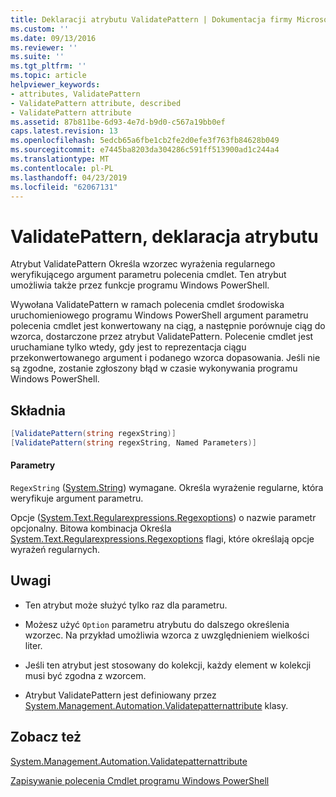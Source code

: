 ```yaml
---
title: Deklaracji atrybutu ValidatePattern | Dokumentacja firmy Microsoft
ms.custom: ''
ms.date: 09/13/2016
ms.reviewer: ''
ms.suite: ''
ms.tgt_pltfrm: ''
ms.topic: article
helpviewer_keywords:
- attributes, ValidatePattern
- ValidatePattern attribute, described
- ValidatePattern attribute
ms.assetid: 87b811be-6d93-4e7d-b9d0-c567a19bb0ef
caps.latest.revision: 13
ms.openlocfilehash: 5edcb65a6fbe1cb2fe2d0efe3f763fb84628b049
ms.sourcegitcommit: e7445ba8203da304286c591ff513900ad1c244a4
ms.translationtype: MT
ms.contentlocale: pl-PL
ms.lasthandoff: 04/23/2019
ms.locfileid: "62067131"
---
```

# <a name="validatepattern-attribute-declaration"></a>ValidatePattern, deklaracja atrybutu

Atrybut ValidatePattern Określa wzorzec wyrażenia regularnego weryfikującego argument parametru polecenia cmdlet. Ten atrybut umożliwia także przez funkcje programu Windows PowerShell.

Wywołana ValidatePattern w ramach polecenia cmdlet środowiska uruchomieniowego programu Windows PowerShell argument parametru polecenia cmdlet jest konwertowany na ciąg, a następnie porównuje ciąg do wzorca, dostarczone przez atrybut ValidatePattern. Polecenie cmdlet jest uruchamiane tylko wtedy, gdy jest to reprezentacja ciągu przekonwertowanego argument i podanego wzorca dopasowania. Jeśli nie są zgodne, zostanie zgłoszony błąd w czasie wykonywania programu Windows PowerShell.

## <a name="syntax"></a>Składnia

```csharp
[ValidatePattern(string regexString)]
[ValidatePattern(string regexString, Named Parameters)]
```

#### <a name="parameters"></a>Parametry

`RegexString` ([System.String](/dotnet/api/System.String)) wymagane. Określa wyrażenie regularne, która weryfikuje argument parametru.

Opcje ([System.Text.Regularexpressions.Regexoptions](/dotnet/api/System.Text.RegularExpressions.RegexOptions)) o nazwie parametr opcjonalny. Bitowa kombinacja Określa [System.Text.Regularexpressions.Regexoptions](/dotnet/api/System.Text.RegularExpressions.RegexOptions) flagi, które określają opcje wyrażeń regularnych.

## <a name="remarks"></a>Uwagi

- Ten atrybut może służyć tylko raz dla parametru.

- Możesz użyć `Option` parametru atrybutu do dalszego określenia wzorzec. Na przykład umożliwia wzorca z uwzględnieniem wielkości liter.

- Jeśli ten atrybut jest stosowany do kolekcji, każdy element w kolekcji musi być zgodna z wzorcem.

- Atrybut ValidatePattern jest definiowany przez [System.Management.Automation.Validatepatternattribute](/dotnet/api/System.Management.Automation.ValidatePatternAttribute) klasy.

## <a name="see-also"></a>Zobacz też

[System.Management.Automation.Validatepatternattribute](/dotnet/api/System.Management.Automation.ValidatePatternAttribute)

[Zapisywanie polecenia Cmdlet programu Windows PowerShell](./writing-a-windows-powershell-cmdlet.md)
